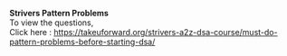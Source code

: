 <b>Strivers Pattern Problems</b>
<br>
To view the questions,
<br>
Click here : https://takeuforward.org/strivers-a2z-dsa-course/must-do-pattern-problems-before-starting-dsa/
